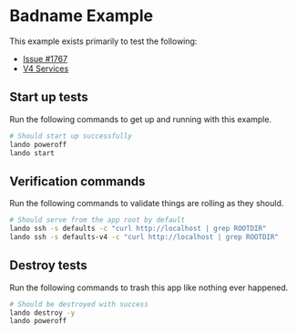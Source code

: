 Badname Example
===============

This example exists primarily to test the following:

* [Issue #1767](https://github.com/lando/lando/issues/1767)
* [V4 Services](https://docs.lando.dev/core/v4/landofile/services.html)

Start up tests
--------------

Run the following commands to get up and running with this example.

```bash
# Should start up successfully
lando poweroff
lando start
```

Verification commands
---------------------

Run the following commands to validate things are rolling as they should.

```bash
# Should serve from the app root by default
lando ssh -s defaults -c "curl http://localhost | grep ROOTDIR"
lando ssh -s defaults-v4 -c "curl http://localhost | grep ROOTDIR"
```

Destroy tests
-------------

Run the following commands to trash this app like nothing ever happened.

```bash
# Should be destroyed with success
lando destroy -y
lando poweroff
```

